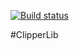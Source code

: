 [![Build status](https://ci.appveyor.com/api/projects/status/rd7u5e8pv4xd7d61?svg=true)](https://ci.appveyor.com/project/Voxel8/clipperlibcs)

#ClipperLib

